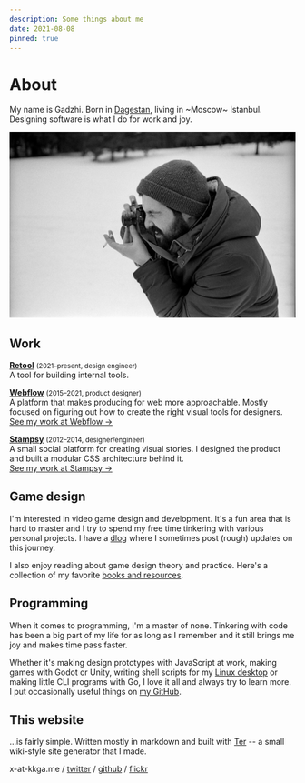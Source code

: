 ```yaml
---
description: Some things about me
date: 2021-08-08
pinned: true
---
```


# About

My name is Gadzhi. Born in [Dagestan](https://wikipedia.org/wiki/Dagestan),
living in ~Moscow~ İstanbul. Designing software is what I do for work and joy.

![me](/img/about/leica.jpg)

## Work

**[Retool](https://retool.com)** <small>(2021&ndash;present, design
engineer)</small><br/>A tool for building internal tools.

**[Webflow](https://webflow.com)** <small>(2015&ndash;2021, product
designer)</small>
<br/>A platform that makes producing for web more approachable. Mostly focused
on figuring out how to create the right visual tools for designers.<br/>
[See my work at Webflow →](/work/webflow.md)</br>

**[Stampsy](https://stampsy.com)** <small>(2012&ndash;2014,
designer/engineer)</small><br/>A small social platform for creating visual
stories. I designed the product and built a modular CSS architecture behind
it.<br/> [See my work at Stampsy →](/work/stampsy.md)

## Game design

I'm interested in video game design and development. It's a fun area that is
hard to master and I try to spend my free time tinkering with various personal
projects. I have a [dlog](/dlog) where I sometimes post (rough) updates on this
journey.

I also enjoy reading about game design theory and practice. Here's a collection
of my favorite [books and resources](/notes/gamedesign-resources.md).

## Programming

When it comes to programming, I'm a master of none. Tinkering with code has been
a big part of my life for as long as I remember and it still brings me joy and
makes time pass faster.

Whether it's making design prototypes with JavaScript at work, making games with
Godot or Unity, writing shell scripts for my
[Linux desktop](https://github.com/kkga/dotfiles) or making little CLI programs
with Go, I love it all and always try to learn more. I put occasionally useful
things on [my GitHub](https://github.com/kkga).

## This website

...is fairly simple. Written mostly in markdown and built with
[Ter](https://ter.kkga.me) -- a small wiki-style site generator that I made.

x-at-kkga.me / [twitter](https://twitter.com/kkga_) /
[github](https://github.com/kkga) / [flickr](https://flickr.com/gadzhi)

